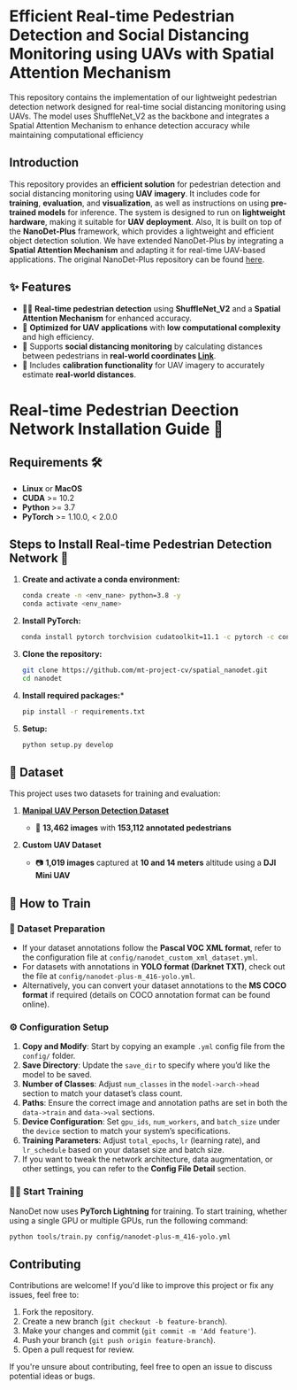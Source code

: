 # Efficient Real-time Pedestrian Detection and Social Distancing Monitoring using UAVs with Spatial Attention Mechanism

This repository contains the implementation of our lightweight pedestrian detection network designed for real-time social distancing monitoring using UAVs. The model uses ShuffleNet_V2 as the backbone and integrates a Spatial Attention Mechanism to enhance detection accuracy while maintaining computational efficiency

## Introduction
This repository provides an **efficient solution** for pedestrian detection and social distancing monitoring using **UAV imagery**. It includes code for **training**, **evaluation**, and **visualization**, as well as instructions on using **pre-trained models** for inference. The system is designed to run on **lightweight hardware**, making it suitable for **UAV deployment**. Also, It is built on top of the **NanoDet-Plus** framework, which provides a lightweight and efficient object detection solution. We have extended NanoDet-Plus by integrating a **Spatial Attention Mechanism** and adapting it for real-time UAV-based applications. The original NanoDet-Plus repository can be found [here](https://github.com/RangiLyu/nanodet).

## ✨ Features
- 🕵️‍♂️ **Real-time pedestrian detection** using **ShuffleNet_V2** and a **Spatial Attention Mechanism** for enhanced accuracy.
- 🚀 **Optimized for UAV applications** with **low computational complexity** and high efficiency.
- 📏 Supports **social distancing monitoring** by calculating distances between pedestrians in **real-world coordinates [Link](https://colab.research.google.com/drive/167n0oObT18-MGclHa9Qybicnk-XUvR1D?usp=sharing)**.
- 🎯 Includes **calibration functionality** for UAV imagery to accurately estimate **real-world distances**.

# Real-time Pedestrian Deection Network Installation Guide 🚀

## Requirements 🛠️
- **Linux** or **MacOS**
- **CUDA** >= 10.2
- **Python** >= 3.7
- **PyTorch** >= 1.10.0, < 2.0.0

## Steps to Install Real-time Pedestrian Detection Network 🐍

1. **Create and activate a conda environment:**

   ```bash
   conda create -n <env_nane> python=3.8 -y
   conda activate <env_name>
   ```
   
2. **Install PyTorch:**

```bash
   conda install pytorch torchvision cudatoolkit=11.1 -c pytorch -c conda-forge
```

3. **Clone the repository:**
   ```bash
   git clone https://github.com/mt-project-cv/spatial_nanodet.git
   cd nanodet
   ```
4. **Install required packages:***
   ```bash
   pip install -r requirements.txt
   ```
5. **Setup:**
   ```bash
   python setup.py develop
   ``` 

## 📂 Dataset
This project uses two datasets for training and evaluation:

1. **[Manipal UAV Person Detection Dataset](https://www.sciencedirect.com/science/article/abs/pii/S0924271622003008?via%3Dihub)**  
   - 📸 **13,462 images** with **153,112 annotated pedestrians**

2. **Custom UAV Dataset**  
   - 📷 **1,019 images** captured at **10 and 14 meters** altitude using a **DJI Mini UAV**

## 🚀 How to Train

### 📁 Dataset Preparation
- If your dataset annotations follow the **Pascal VOC XML format**, refer to the configuration file at `config/nanodet_custom_xml_dataset.yml`.
- For datasets with annotations in **YOLO format (Darknet TXT)**, check out the file at `config/nanodet-plus-m_416-yolo.yml`.
- Alternatively, you can convert your dataset annotations to the **MS COCO format** if required (details on COCO annotation format can be found online).

### ⚙️ Configuration Setup
1. **Copy and Modify**: Start by copying an example `.yml` config file from the `config/` folder.
2. **Save Directory**: Update the `save_dir` to specify where you’d like the model to be saved.
3. **Number of Classes**: Adjust `num_classes` in the `model->arch->head` section to match your dataset’s class count.
4. **Paths**: Ensure the correct image and annotation paths are set in both the `data->train` and `data->val` sections.
5. **Device Configuration**: Set `gpu_ids`, `num_workers`, and `batch_size` under the `device` section to match your system’s specifications.
6. **Training Parameters**: Adjust `total_epochs`, `lr` (learning rate), and `lr_schedule` based on your dataset size and batch size.
7. If you want to tweak the network architecture, data augmentation, or other settings, you can refer to the **Config File Detail** section.

### 🏋️‍♂️ Start Training
NanoDet now uses **PyTorch Lightning** for training. To start training, whether using a single GPU or multiple GPUs, run the following command:

```bash
python tools/train.py config/nanodet-plus-m_416-yolo.yml
```
## Contributing
Contributions are welcome! If you'd like to improve this project or fix any issues, feel free to:

1. Fork the repository.
2. Create a new branch (`git checkout -b feature-branch`).
3. Make your changes and commit (`git commit -m 'Add feature'`).
4. Push your branch (`git push origin feature-branch`).
5. Open a pull request for review.

If you're unsure about contributing, feel free to open an issue to discuss potential ideas or bugs.
